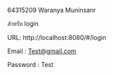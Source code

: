 64315209 Waranya Muninsanr


สำหรับ login


URL: http://localhost:8080/#/login


Email : Test@gmail.com


Password : Test
